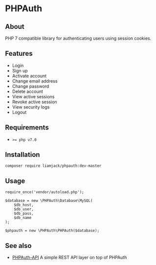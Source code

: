 # PHPAuth

## About

PHP 7 compatible library for authenticating users using session cookies.

## Features

  * Login
  * Sign up
  * Activate account
  * Change email address
  * Change password
  * Delete account
  * View active sessions
  * Revoke active session
  * View security logs
  * Logout

## Requirements

* `>= php v7.0`

## Installation

`composer require liamjack/phpauth:dev-master`

## Usage

```
require_once('vendor/autoload.php');

$database = new \PHPAuth\Database\MySQL(
    $db_host,
    $db_user,
    $db_pass,
    $db_name
);

$phpauth = new \PHPAuth\PHPAuth($database);
```

## See also

  * [PHPAuth-API](https://github.com/liamjack/PHPAuth-API)
  A simple REST API layer on top of PHPAuth